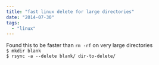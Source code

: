 ```yaml
---
title: "fast linux delete for large directories"
date: "2014-07-30"
tags:
  - "linux"
---
```


Found this to be faster than `rm -rf` on very large directories\
`$ mkdir blank`\
`$ rsync -a --delete blank/ dir-to-delete/`
